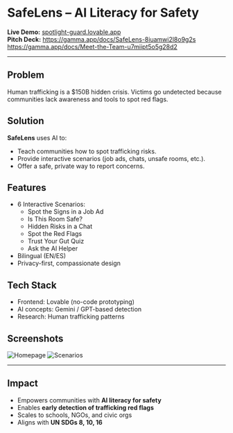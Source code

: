 # SafeLens – AI Literacy for Safety

 **Live Demo:** [spotlight-guard.lovable.app](https://spotlight-guard.lovable.app)  
 **Pitch Deck:** https://gamma.app/docs/SafeLens-8iuamwi2l8o9g2s
 https://gamma.app/docs/Meet-the-Team-u7miipt5o5g28d2

---

##  Problem
Human trafficking is a $150B hidden crisis. Victims go undetected because communities lack awareness and tools to spot red flags.

## Solution
**SafeLens** uses AI to:
- Teach communities how to spot trafficking risks.
- Provide interactive scenarios (job ads, chats, unsafe rooms, etc.).
- Offer a safe, private way to report concerns.

## Features
- 6 Interactive Scenarios:
  - Spot the Signs in a Job Ad
  - Is This Room Safe?
  - Hidden Risks in a Chat
  - Spot the Red Flags
  - Trust Your Gut Quiz
  - Ask the AI Helper
- Bilingual (EN/ES)
- Privacy-first, compassionate design

## Tech Stack
- Frontend: Lovable (no-code prototyping)
- AI concepts: Gemini / GPT-based detection
- Research: Human trafficking patterns


## Screenshots
![Homepage](docs/safelens-home.png)
![Scenarios](docs/safelens-scenarios.png)

---

##  Impact
- Empowers communities with **AI literacy for safety**
- Enables **early detection of trafficking red flags**
- Scales to schools, NGOs, and civic orgs
- Aligns with **UN SDGs 8, 10, 16**
